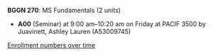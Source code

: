 **BGGN 270**: MS Fundamentals (2 units)

- **A00** (Seminar) at 9:00 am–10:20 am on Friday at PACIF 3500 by Juavinett, Ashley Lauren (A53009745)

[Enrollment numbers over time](./BGGN270.tsv)
